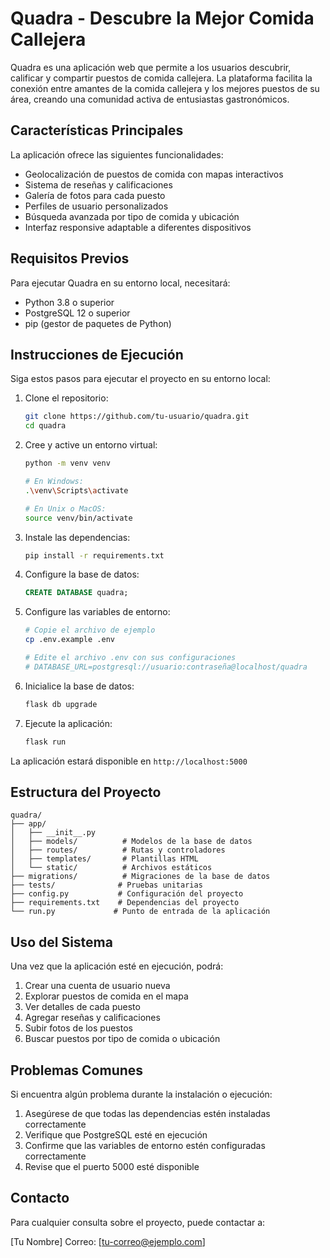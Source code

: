 # Quadra - Descubre la Mejor Comida Callejera

Quadra es una aplicación web que permite a los usuarios descubrir, calificar y compartir puestos de comida callejera. La plataforma facilita la conexión entre amantes de la comida callejera y los mejores puestos de su área, creando una comunidad activa de entusiastas gastronómicos.

## Características Principales

La aplicación ofrece las siguientes funcionalidades:

- Geolocalización de puestos de comida con mapas interactivos
- Sistema de reseñas y calificaciones
- Galería de fotos para cada puesto
- Perfiles de usuario personalizados
- Búsqueda avanzada por tipo de comida y ubicación
- Interfaz responsive adaptable a diferentes dispositivos

## Requisitos Previos

Para ejecutar Quadra en su entorno local, necesitará:

- Python 3.8 o superior
- PostgreSQL 12 o superior
- pip (gestor de paquetes de Python)

## Instrucciones de Ejecución

Siga estos pasos para ejecutar el proyecto en su entorno local:

1. Clone el repositorio:
   ```bash
   git clone https://github.com/tu-usuario/quadra.git
   cd quadra
   ```

2. Cree y active un entorno virtual:
   ```bash
   python -m venv venv

   # En Windows:
   .\venv\Scripts\activate

   # En Unix o MacOS:
   source venv/bin/activate
   ```

3. Instale las dependencias:
   ```bash
   pip install -r requirements.txt
   ```

4. Configure la base de datos:
   ```sql
   CREATE DATABASE quadra;
   ```

5. Configure las variables de entorno:
   ```bash
   # Copie el archivo de ejemplo
   cp .env.example .env

   # Edite el archivo .env con sus configuraciones
   # DATABASE_URL=postgresql://usuario:contraseña@localhost/quadra
   ```

6. Inicialice la base de datos:
   ```bash
   flask db upgrade
   ```

7. Ejecute la aplicación:
   ```bash
   flask run
   ```

La aplicación estará disponible en `http://localhost:5000`

## Estructura del Proyecto

```
quadra/
├── app/
│   ├── __init__.py
│   ├── models/          # Modelos de la base de datos
│   ├── routes/          # Rutas y controladores
│   ├── templates/       # Plantillas HTML
│   └── static/          # Archivos estáticos
├── migrations/          # Migraciones de la base de datos
├── tests/              # Pruebas unitarias
├── config.py           # Configuración del proyecto
├── requirements.txt    # Dependencias del proyecto
└── run.py             # Punto de entrada de la aplicación
```

## Uso del Sistema

Una vez que la aplicación esté en ejecución, podrá:

1. Crear una cuenta de usuario nueva
2. Explorar puestos de comida en el mapa
3. Ver detalles de cada puesto
4. Agregar reseñas y calificaciones
5. Subir fotos de los puestos
6. Buscar puestos por tipo de comida o ubicación

## Problemas Comunes

Si encuentra algún problema durante la instalación o ejecución:

1. Asegúrese de que todas las dependencias estén instaladas correctamente
2. Verifique que PostgreSQL esté en ejecución
3. Confirme que las variables de entorno estén configuradas correctamente
4. Revise que el puerto 5000 esté disponible

## Contacto

Para cualquier consulta sobre el proyecto, puede contactar a:

[Tu Nombre]
Correo: [tu-correo@ejemplo.com]